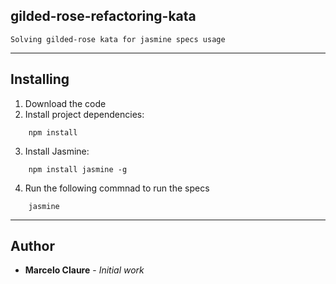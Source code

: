 ## gilded-rose-refactoring-kata
```
Solving gilded-rose kata for jasmine specs usage
```
---
## Installing

1. Download the code
2. Install project dependencies:
```
    npm install
```
3. Install Jasmine:
```
    npm install jasmine -g
```
4. Run the following commnad to run the specs
 
```
    jasmine
```
---
## Author

* **Marcelo Claure** - *Initial work*
